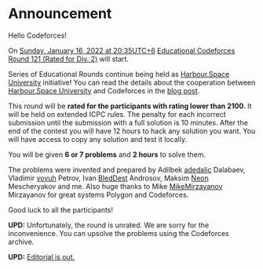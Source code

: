 # Announcement

Hello Codeforces!

On [Sunday, January 16, 2022 at 20:35UTC+6](https://codeforces.com/https://www.timeanddate.com/worldclock/fixedtime.html?day=16&month=1&year=2022&hour=17&min=35&sec=0&p1=166) [Educational Codeforces Round 121 (Rated for Div. 2)](https://codeforces.com/contest/1626 "Educational Codeforces Round 121 (Rated for Div. 2)") will start.

Series of Educational Rounds continue being held as [Harbour.Space University](https://codeforces.com/https://harbour.space/) initiative! You can read the details about the cooperation between [Harbour.Space University](https://codeforces.com/https://harbour.space/) and Codeforces in the [blog post](//codeforces.com/blog/entry/51208).

This round will be **rated for the participants with rating lower than 2100**. It will be held on extended ICPC rules. The penalty for each incorrect submission until the submission with a full solution is 10 minutes. After the end of the contest you will have 12 hours to hack any solution you want. You will have access to copy any solution and test it locally.

You will be given **6 or 7 problems** and **2 hours** to solve them.

The problems were invented and prepared by Adilbek [adedalic](https://codeforces.com/profile/adedalic "International Master adedalic") Dalabaev, Vladimir [vovuh](https://codeforces.com/profile/vovuh "Master vovuh") Petrov, Ivan [BledDest](https://codeforces.com/profile/BledDest "International Grandmaster BledDest") Androsov, Maksim [Neon](https://codeforces.com/profile/Neon "Candidate Master Neon") Mescheryakov and me. Also huge thanks to Mike [MikeMirzayanov](https://codeforces.com/profile/MikeMirzayanov "Headquarters, MikeMirzayanov") Mirzayanov for great systems Polygon and Codeforces.

Good luck to all the participants!

**UPD:** Unfortunately, the round is unrated. We are sorry for the inconvenience. You can upsolve the problems using the Codeforces archive.

**UPD:** [Editorial is out.](Tutorial.md)

